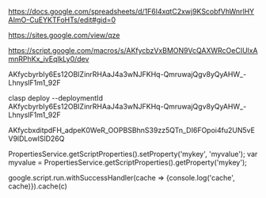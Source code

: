 https://docs.google.com/spreadsheets/d/1F6l4xqtC2xwj9KScobfVhWnrlHYAImO-CuEYKTFoHTs/edit#gid=0

https://sites.google.com/view/qze

https://script.google.com/macros/s/AKfycbzVxBMON9VcQAXWRcOeCIUlxAmnRPhKx_ivEqlkLy0/dev

AKfycbyrbIy6Es12OBIZinrRHAaJ4a3wNJFKHq-QmruwajQgv8yQyAHW_-LhnysIF1m1_92F

clasp deploy --deploymentId AKfycbyrbIy6Es12OBIZinrRHAaJ4a3wNJFKHq-QmruwajQgv8yQyAHW_-LhnysIF1m1_92F

AKfycbxditpdFH_adpeK0WeR_OOPBSBhnS39zz5QTn_DI6FOpoi4fu2UN5vEV9lDLowISlD26Q


PropertiesService.getScriptProperties().setProperty('mykey', 'myvalue');
var myvalue = PropertiesService.getScriptProperties().getProperty('mykey');


<?=grab('table')?>
google.script.run.withSuccessHandler(cache => {console.log('cache', cache)}).cache(c)
